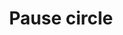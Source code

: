 ---
title: Pause circle
tags: ["pause", "circle", "audio", "music", "stop", "halt", "silence"]
icon: pause-circle
svg: '<svg xmlns="http://www.w3.org/2000/svg" width="24" height="24" fill="none" viewBox="0 0 24 24" stroke-width="1.5" stroke-linecap="round" stroke-linejoin="round" stroke="currentColor"><circle cx="12" cy="12.5" r="9"/><path d="M10 9.5v6m4-6v6"/></svg>'
---